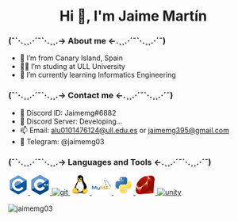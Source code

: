<h1 align="center">Hi 👋, I'm Jaime Martín</h1>

<h3 align="left">(¯`·.¸¸.·´¯`·.¸¸.-> About me <-.¸¸.·´¯`·.¸¸.·´¯)</h3>

- 🌴 I’m from Canary Island, Spain 
- 👨‍💻 I’m studing at ULL University
- 🌱 I’m currently learning Informatics Engineering
  
<h3 align="left">(¯`·.¸¸.·´¯`·.¸¸.-> Contact me <-.¸¸.·´¯`·.¸¸.·´¯)</h3>

- 📱 Discord ID: Jaimemg#6882
- 📲 Discord Server: Developing...
- 📫 Email: alu0101476124@ull.edu.es or jaimemg395@gmail.com
- 📝 Telegram: @jaimemg03

<h3 align="left">(¯`·.¸¸.·´¯`·.¸¸.-> Languages and Tools  <-.¸¸.·´¯`·.¸¸.·´¯)</h3>
<p align="left"> <a href="https://www.cprogramming.com/" target="_blank" rel="noreferrer"> <img src="https://raw.githubusercontent.com/devicons/devicon/master/icons/c/c-original.svg" alt="c" width="40" height="40"/> </a> <a href="https://www.w3schools.com/cpp/" target="_blank" rel="noreferrer"> <img src="https://raw.githubusercontent.com/devicons/devicon/master/icons/cplusplus/cplusplus-original.svg" alt="cplusplus" width="40" height="40"/> </a> <a href="https://git-scm.com/" target="_blank" rel="noreferrer"> <img src="https://www.vectorlogo.zone/logos/git-scm/git-scm-icon.svg" alt="git" width="40" height="40"/> </a> <a href="https://www.linux.org/" target="_blank" rel="noreferrer"> <img src="https://raw.githubusercontent.com/devicons/devicon/master/icons/linux/linux-original.svg" alt="linux" width="40" height="40"/> </a> <a href="https://www.mysql.com/" target="_blank" rel="noreferrer"> <img src="https://raw.githubusercontent.com/devicons/devicon/master/icons/mysql/mysql-original-wordmark.svg" alt="mysql" width="40" height="40"/> </a> <a href="https://www.python.org" target="_blank" rel="noreferrer"> <img src="https://raw.githubusercontent.com/devicons/devicon/master/icons/python/python-original.svg" alt="python" width="40" height="40"/> </a> <a href="https://www.ruby-lang.org/en/" target="_blank" rel="noreferrer"> <img src="https://raw.githubusercontent.com/devicons/devicon/master/icons/ruby/ruby-original.svg" alt="ruby" width="40" height="40"/> </a> <a href="https://unity.com/" target="_blank" rel="noreferrer"> <img src="https://www.vectorlogo.zone/logos/unity3d/unity3d-icon.svg" alt="unity" width="40" height="40"/> </a> </p>

<p><img align="center" src="https://github-readme-streak-stats.herokuapp.com/?user=jaimemg03&" alt="jaimemg03" /></p>
